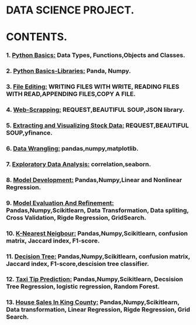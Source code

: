 # DATA SCIENCE PROJECT.

# CONTENTS.
### 1. [Python Basics:](https://github.com/GBOL67/DATA-SCIENCE-PROJECTS/blob/main/PYTHON_BASICS.ipynb) Data Types, Functions,Objects and Classes.
### 2. [Python Basics-Libraries:](https://github.com/GBOL67/DATA-SCIENCE-PROJECTS/blob/main/Python%20Basics-Libraries.ipynb) Panda, Numpy.
### 3. [File Editing:](https://github.com/GBOL67/DATA-SCIENCE-PROJECTS/blob/main/File%20editing/File%20Editing.ipynb) WRITING FILES WITH WRITE, READING FILES WITH READ,APPENDING FILES,COPY A FILE.
### 4. [Web-Scrapping:](https://github.com/GBOL67/DATA-SCIENCE-PROJECTS/blob/main/Web-Scrapping/Web-Scrapping.ipynb) REQUEST,BEAUTIFUL SOUP,JSON library.
### 5. [Extracting and Visualizing Stock Data:](https://github.com/GBOL67/DATA-SCIENCE-PROJECTS/blob/main/ProjectForDataScience.ipynb) REQUEST,BEAUTIFUL SOUP,yfinance.
### 6. [Data Wrangling:](https://github.com/GBOL67/DATA-SCIENCE-PROJECTS/blob/main/data_wrangling.ipynb) pandas,numpy,matplotlib.
### 7. [Exploratory Data Analysis:](https://github.com/GBOL67/DATA-SCIENCE-PROJECTS/blob/main/parctice_Exploratory_data_analysis.ipynb) correlation,seaborn.
### 8. [Model Development:](https://github.com/GBOL67/DATA-SCIENCE-PROJECTS/blob/main/practice_model_development_laptops.ipynb) Pandas,Numpy,Linear and Nonlinear Regression.
### 9. [Model Evaluation And Refinement:](https://github.com/GBOL67/DATA-SCIENCE-PROJECTS/blob/main/practice_model_evaluation%20(1).ipynb) Pandas,Numpy,Scikitlearn, Data Transformation, Data spliting, Cross Validation, Rigde Regression, GridSearch.
### 10. [K-Nearest Neigbour:](https://github.com/GBOL67/DATA-SCIENCE-PROJECTS/blob/main/ProjectForDataScience.ipynb) Pandas,Numpy,Scikitlearn, confusion matrix, Jaccard index, F1-score.
### 11. [Decision Tree:](https://github.com/GBOL67/DATA-SCIENCE-PROJECTS/blob/main/ML0101EN-Clas-Decision-Trees-drug.ipynb) Pandas,Numpy,Scikitlearn, confusion matrix, Jaccard index, F1-score,descision tree classifier.
### 12. [Taxi Tip Prediction:](https://github.com/GBOL67/DATA-SCIENCE-PROJECTS/blob/main/Regression_Trees.ipynb) Pandas,Numpy,Scikitlearn, Decsision Tree Regression, logistic regression, Random Forest.
### 13. [House Sales In King County:](https://github.com/GBOL67/DATA-SCIENCE-PROJECTS/blob/main/House_Sales_in_King_Count_USA.ipynb) Pandas,Numpy,Scikitlearn, Data transformation, Linear Regression, Rigde Regression, Grid Search.


